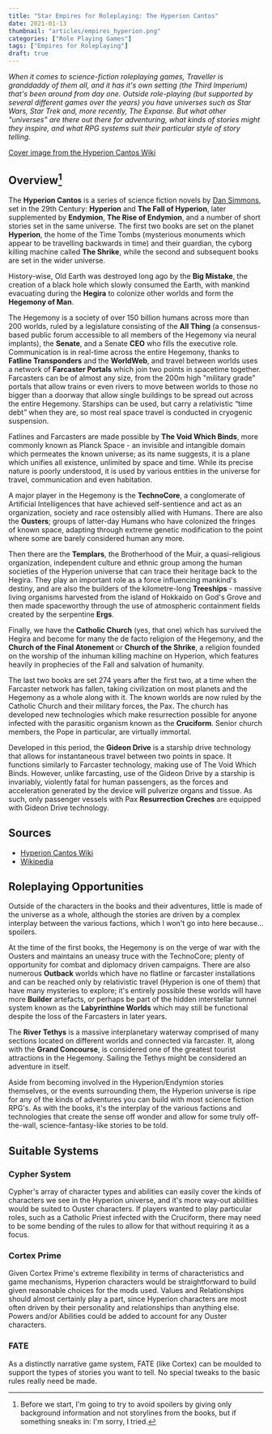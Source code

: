 ```yaml
---
title: "Star Empires for Roleplaying: The Hyperion Cantos"
date: 2021-01-13
thumbnail: "articles/empires_hyperion.png"
categories: ["Role Playing Games"]
tags: ["Empires for Roleplaying"]
draft: true
---
```


_When it comes to science-fiction roleplaying games, Traveller is granddaddy of them all, and it has it's own setting (the Third Imperium) that's been around from day one. Outside role-playing (but supported by several different games over the years) you have universes such as Star Wars, Star Trek and, more recently, The Expanse. But what other "universes" are there out there for adventuring, what kinds of stories might they inspire, and what RPG systems suit their particular style of story telling._

[Cover image from the Hyperion Cantos Wiki](https://hyperioncantos.fandom.com/wiki/Hyperion_Cantos_Wiki)

## Overview[^1]
The **Hyperion Cantos** is a series of science fiction novels by [Dan Simmons](https://en.wikipedia.org/wiki/Dan_Simmons), set in the 29th Century: **Hyperion** and **The Fall of Hyperion**, later supplemented by **Endymion**, **The Rise of Endymion**, and a number of short stories set in the same universe. The first two books are set on the planet **Hyperion**, the home of the Time Tombs (mysterious monuments which appear to be travelling backwards in time) and their guardian, the cyborg killing machine called **The Shrike**, while the second and subsequent books are set in the wider universe.

History-wise, Old Earth was destroyed long ago by the **Big Mistake**, the creation of a black hole which slowly consumed the Earth, with mankind evacuating during the **Hegira** to colonize other worlds and form the **Hegemony of Man**. 

The Hegemony is a society of over 150 billion humans across more than 200 worlds, ruled by a legislature consisting of the **All Thing** (a consensus-based public forum accessible to all members of the Hegemony via neural implants), the **Senate**, and a Senate **CEO** who fills the executive role. Communication is in real-time across the entire Hegemony, thanks to **Fatline Transponders** and the **WorldWeb**, and travel between worlds uses a network of **Farcaster Portals** which join two points in spacetime together. Farcasters can be of almost any size, from the 200m high "military grade" portals that allow trains or even rivers to move between worlds to those no bigger than a doorway that allow single buildings to be spread out across the entire Hegemony. Starships can be used, but carry a relativistic “time debt” when they are, so most real space travel is conducted in cryogenic suspension.

Fatlines and Farcasters are made possible by **The Void Which Binds**, more commonly known as Planck Space - an invisible and intangible domain which permeates the known universe; as its name suggests, it is a plane which unifies all existence, unlimited by space and time. While its precise nature is poorly understood, it is used by various entities in the universe for travel, communication and even habitation. 

A major player in the Hegemony is the **TechnoCore**, a conglomerate of Artificial Intelligences that have achieved self-sentience and act as an organization, society and race ostensibly allied with Humans. There are also the **Ousters**; groups of latter-day Humans who have colonized the fringes of known space, adapting through extreme genetic modification to the point where some are barely considered human any more.

Then there are the **Templars**, the Brotherhood of the Muir, a quasi-religious organization, independent culture and ethnic group among the human societies of the Hyperion universe that can trace their heritage back to the Hegira. They play an important role  as a force influencing mankind's destiny, and are also the builders of the kilometre-long **Treeships** - massive living organisms harvested from the island of Hokkaido on God's Grove and then made spaceworthy through the use of atmospheric containment fields created by the serpentine **Ergs**. 

Finally, we have the **Catholic Church** (yes, that one) which has survived the Hegira and become for many the de facto religion of the Hegemony, and the **Church of the Final Atonement** or **Church of the Shrike**, a religion founded on the worship of the inhuman killing machine on Hyperion, which features heavily in prophecies of the Fall and salvation of humanity.

The last two books are set 274 years after the first two, at a time when the Farcaster network has fallen, taking civilization on most planets and the Hegemony as a whole along with it. The known worlds are now ruled by the Catholic Church and their military forces, the Pax. The church has developed new technologies which make resurrection possible for anyone infected with the parasitic organism known as the **Cruciform**. Senior church members, the Pope in particular, are virtually immortal.

Developed in this period, the **Gideon Drive** is a starship drive technology that allows for instantaneous travel between two points in space. It functions similarly to Farcaster technology, making use of The Void Which Binds. However, unlike farcasting, use of the Gideon Drive by a starship is invariably, violently fatal for human passengers, as the forces and acceleration generated by the device will pulverize organs and tissue. As such, only passenger vessels with Pax **Resurrection Creches** are equipped with Gideon Drive technology. 

## Sources
* [Hyperion Cantos Wiki](https://hyperioncantos.fandom.com/wiki/Hyperion_Cantos_Wiki)
* [Wikipedia](https://en.wikipedia.org/wiki/Hyperion_Cantos)
## Roleplaying Opportunities
Outside of the characters in the books and their adventures, little is made of the universe as a whole, although the stories are driven by a complex interplay between the various factions, which I won't go into here because... spoilers.

At the time of the first books, the Hegemony is on the verge of war with the Ousters and maintains an uneasy truce with the TechnoCore; plenty of opportunity for combat and diplomacy driven campaigns. There are also numerous **Outback** worlds which have no flatline or farcaster installations and can be reached only by relativistic travel (Hyperion is one of them) that have many mysteries to explore; it's entirely possible these worlds will have more **Builder** artefacts, or perhaps be part of the hidden interstellar tunnel system known as the **Labyrinthine Worlds** which may still be functional despite the loss of the Farcasters in later years.

The **River Tethys** is a massive interplanetary waterway comprised of many sections located on different worlds and connected via farcaster. It, along with the **Grand Concourse**, is considered one of the greatest tourist attractions in the Hegemony. Sailing the Tethys might be considered an adventure in itself.

Aside from becoming involved in the Hyperion/Endymion stories themselves, or the events surrounding them, the Hyperion universe is ripe for any of the kinds of adventures you can build with most science fiction RPG's. As with the books, it's the interplay of the various factions and technologies that create the sense off wonder and allow for some truly off-the-wall, science-fantasy-like stories to be told.

## Suitable Systems
### Cypher System
Cypher's array of character types and abilities can easily cover the kinds of characters we see in the Hyperion universe, and it's more way-out abilities would be suited to Ouster characters. If players wanted to play particular roles, such as a Catholic Priest infected with the Cruciform, there may need to be some bending of the rules to allow for that without requiring it as a focus.
### Cortex Prime
Given Cortex Prime's extreme flexibility in terms of characteristics and game mechanisms, Hyperion characters would be straightforward to build given reasonable choices for the mods used. Values and Relationships should almost certainly play a part, since Hyperion characters are most often driven by their personality and relationships than anything else. Powers and/or Abilities could be added to account for any Ouster characters.
### FATE
As a distinctly narrative game system, FATE (like Cortex) can be moulded to support the types of stories you want to tell. No special tweaks to the basic rules really need be made.

[^1]:Before we start, I'm going to try to avoid spoilers by giving only background information and not storylines from the books, but if something sneaks in: I'm sorry, I tried.